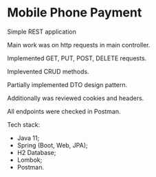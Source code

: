 # Mobile Phone Payment

Simple REST application

Main work was on http requests in main controller.

Implemented GET, PUT, POST, DELETE requests.

Implevented CRUD methods.

Partially implemented DTO design pattern.

Additionally was reviewed cookies and headers.

All endpoints were checked in Postman.

Tech stack:
- Java 11;
- Spring (Boot, Web, JPA);
- H2 Database;
- Lombok;
- Postman.
